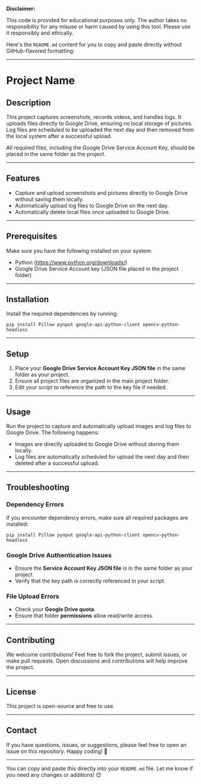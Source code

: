 **Disclaimer:**  

This code is provided for educational purposes only. The author takes no responsibility for any misuse or harm caused by using this tool. Please use it responsibly and ethically.

Here's the `README.md` content for you to copy and paste directly without GitHub-flavored formatting:

---

# Project Name

## Description

This project captures screenshots, records videos, and handles logs. It uploads files directly to Google Drive, ensuring no local storage of pictures. Log files are scheduled to be uploaded the next day and then removed from the local system after a successful upload.

All required files, including the Google Drive Service Account Key, should be placed in the same folder as the project.

---

## Features

- Capture and upload screenshots and pictures directly to Google Drive without saving them locally.
- Automatically upload log files to Google Drive on the next day.
- Automatically delete local files once uploaded to Google Drive.

---

## Prerequisites

Make sure you have the following installed on your system:

- Python (https://www.python.org/downloads/)
- Google Drive Service Account key (JSON file placed in the project folder)

---

## Installation

Install the required dependencies by running:

```
pip install Pillow pynput google-api-python-client opencv-python-headless
```

---

## Setup

1. Place your **Google Drive Service Account Key JSON file** in the same folder as your project.
2. Ensure all project files are organized in the main project folder.
3. Edit your script to reference the path to the key file if needed.

---

## Usage

Run the project to capture and automatically upload images and log files to Google Drive. The following happens:

- Images are directly uploaded to Google Drive without storing them locally.
- Log files are automatically scheduled for upload the next day and then deleted after a successful upload.

---

## Troubleshooting

### Dependency Errors

If you encounter dependency errors, make sure all required packages are installed:

```
pip install Pillow pynput google-api-python-client opencv-python-headless
```

### Google Drive Authentication Issues

- Ensure the **Service Account Key JSON file** is in the same folder as your project.
- Verify that the key path is correctly referenced in your script.

### File Upload Errors

- Check your **Google Drive quota**.
- Ensure that folder **permissions** allow read/write access.

---

## Contributing

We welcome contributions! Feel free to fork the project, submit issues, or make pull requests. Open discussions and contributions will help improve the project.

---

## License

This project is open-source and free to use.

---

## Contact

If you have questions, issues, or suggestions, please feel free to open an issue on this repository. Happy coding! 🚀

---

You can copy and paste this directly into your `README.md` file. Let me know if you need any changes or additions! 😊
